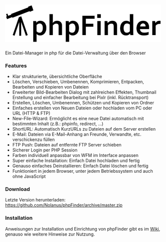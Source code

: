 ![phpFinder Logo](/Logo.png)
=============

Ein Datei-Manager in php für die Datei-Verwaltung über den Browser

### Features

* Klar strukturierte, übersichtliche Oberfläche
* Löschen, Verschieben, Umbenennen, Komprimieren, Entpacken, Bearbeiten und Kopieren von Dateien
* Erweiterter Bild-Bearbeiten Dialog mit zahlreichen Effekten, Thumbnail Erstellung und einfacher Bearbeitung bei Pixlr (inkl. Rücktransport)
* Erstellen, Löschen, Umbenennen, Schützen und Kopieren von Ordner
* Einfaches erstellen von Neuen Dateien oder hochladen vom PC oder URL (HTTP & FTP)
* New-File-Wizard: Ermöglicht es eine neue Datei automatisch mit bestimmten Inhalt (z.B.: phpinfo, redirect, ...)
* ShortURL: Automatisch KurzURLs zu Dateien auf dem Server erstellen
* E-Mail: Dateien via E-Mail-Anhang an Freunde, Verwandte, etc. verschickenzu füllen
* FTP Push: Dateien auf entfernte FTP Server schieben
* Sicherer Login per PHP Session
* Farben individuell anpassbar von WFM im Interface anpassen
* Super einfache Installation: Einfach Datei hochladen und fertig
* Genauso einfaches Deinstallieren: Einfach Datei löschen und fertig
* Funktioniert in jedem Browser, unter jedem Betriebssystem und auch ohne JavaScript

### Download
Letzte Version herunterladen: https://github.com/Nolanus/phpFinder/archive/master.zip

### Installation
Anweisungen zur Installation und Einrichtung von phpFinder gibt es im [Wiki](https://github.com/Nolanus/phpFinder/wiki/Installation), genauso wie weitere Hinweise zur Nutzung.
